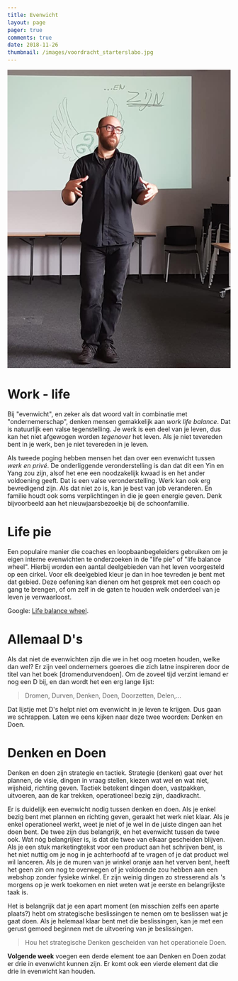 ```yaml
---
title: Evenwicht
layout: page 
pager: true
comments: true
date: 2018-11-26
thumbnail: /images/voordracht_starterslabo.jpg
---
```


![Voordracht bij Starterslabo](/images/voordracht_starterslabo.jpg)

# Work - life
Bij "evenwicht", en zeker als dat woord valt in combinatie met "ondernemerschap", denken mensen gemakkelijk aan *work life balance*. Dat is natuurlijk een valse tegenstelling. Je werk is een deel van je leven, dus kan het niet afgewogen worden *tegenover* het leven. Als je niet tevereden bent in je werk, ben je niet tevereden in je leven. 

Als tweede poging hebben mensen het dan over een evenwicht tussen *werk en privé*. De onderliggende veronderstelling is dan dat dit een Yin en Yang zou zijn, alsof het ene een noodzakelijk kwaad is en het ander voldoening geeft. Dat is een valse veronderstelling. Werk kan ook erg bevredigend zijn. Als dat niet zo is, kan je best van job veranderen. En familie houdt ook soms verplichtingen in die je geen energie geven. Denk bijvoorbeeld aan het nieuwjaarsbezoekje bij de schoonfamilie.

# Life pie
Een populaire manier die coaches en loopbaanbegeleiders gebruiken om je eigen interne evenwichten te onderzoeken in de "life pie" of "life balance wheel". Hierbij worden een aantal deelgebieden van het leven voorgesteld op een cirkel. Voor elk deelgebied kleur je dan in hoe tevreden je bent met dat gebied. Deze oefening kan dienen om het gesprek met een coach op gang te brengen, of om zelf in de gaten te houden welk onderdeel van je leven je verwaarloost.

Google: [Life balance wheel](https://www.google.be/search?q=life+balance+wheel). 

# Allemaal D's

Als dat niet de evenwichten zijn die we in het oog moeten houden, welke dan wel? Er zijn veel ondernemers goeroes die zich latne inspireren door de titel van het boek [dromendurvendoen]. Om de zoveel tijd verzint iemand er nog een D bij, en dan wordt het een erg lange lijst: 

> Dromen, Durven, Denken, Doen, Doorzetten, Delen,... 

Dat lijstje met D's helpt niet om evenwicht in je leven te krijgen. Dus gaan we schrappen. Laten we eens kijken naar deze twee woorden: Denken en Doen. 

# Denken en Doen

Denken en doen zijn strategie en tactiek. Strategie (denken) gaat over het plannen, de visie, dingen in vraag stellen, kiezen wat wel en wat niet, wijsheid, richting geven. Tactiek betekent dingen doen, vastpakken, uitvoeren, aan de kar trekken, operationeel bezig zijn, daadkracht.

Er is duidelijk een evenwicht nodig tussen denken en doen. Als je enkel bezig bent met plannen en richting geven, geraakt het werk niet klaar. Als je enkel operationeel werkt, weet je niet of je wel in de juiste dingen aan het doen bent. De twee zijn dus belangrijk, en het evenwicht tussen de twee ook. Wat nóg belangrijker is, is dat die twee van elkaar gescheiden blijven. Als je een stuk marketingtekst voor een product aan het schrijven bent, is het niet nuttig om je nog in je achterhoofd af te vragen of je dat product wel wil lanceren. Als je de muren van je winkel oranje aan het verven bent, heeft het geen zin om nog te overwegen of je voldoende zou hebben aan een webshop zonder fysieke winkel. Er zijn weinig dingen zo stresserend als 's morgens op je werk toekomen en niet weten wat je eerste en belangrijkste taak is.

Het is belangrijk dat je een apart moment (en misschien zelfs een aparte plaats?) hebt om strategische beslissingen te nemen om te beslissen wat je gaat doen. Als je helemaal klaar bent met die beslissingen, kan je met een gerust gemoed beginnen met de uitvoering van je beslissingen. 
 
> Hou het strategische Denken gescheiden van het operationele Doen.


**Volgende week** voegen een derde element toe aan Denken en Doen zodat er drie in evenwicht kunnen zijn. Er komt ook een vierde element dat die drie in evenwicht kan houden.

